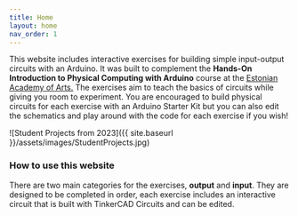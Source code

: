 ```yaml
---
title: Home
layout: home
nav_order: 1
---
```


This website includes interactive exercises for building simple input-output circuits with an Arduino. It was built to complement the **Hands-On Introduction to Physical Computing with Arduino** course at the [Estonian Academy of Arts.](https://www.artun.ee/) The exercises aim to teach the basics of circuits while giving you room to experiment. You are encouraged to build physical circuits for each exercise with an Arduino Starter Kit but you can also edit the schematics and play around with the code for each exercise if you wish!

![Student Projects from 2023]({{ site.baseurl }}/assets/images/StudentProjects.jpg)

### How to use this website

There are two main categories for the exercises, **output** and **input**. They are designed to be completed in order, each exercise includes an interactive circuit that is built with TinkerCAD Circuits and can be edited. 






